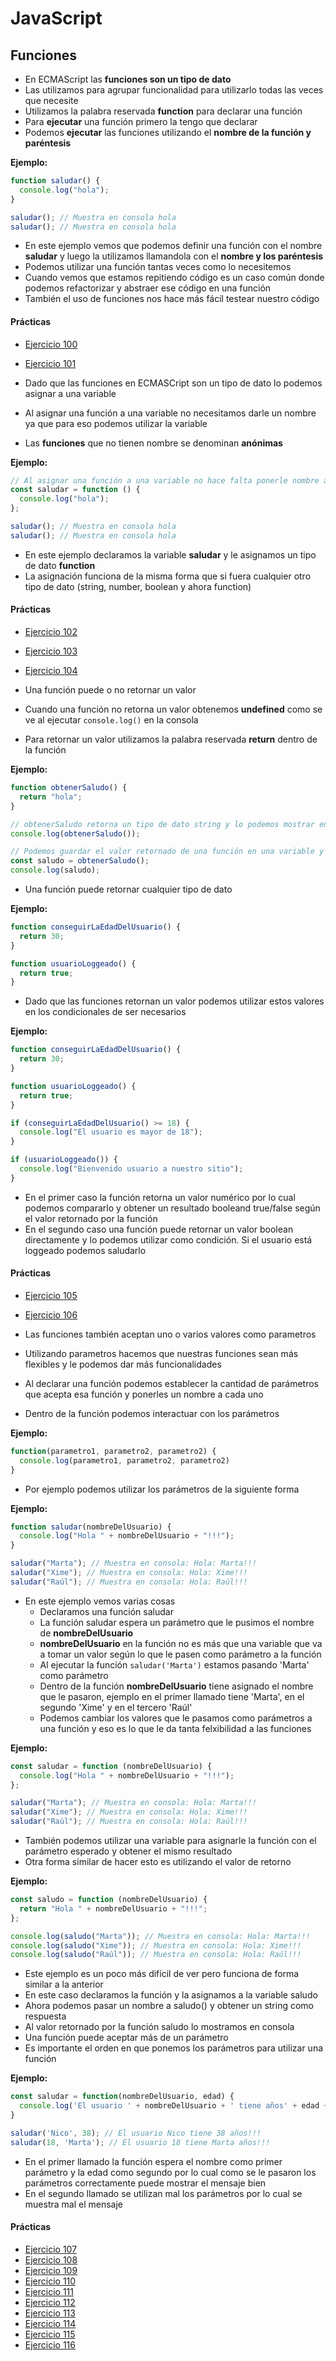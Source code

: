 # JavaScript

## Funciones

- En ECMAScript las **funciones son un tipo de dato**
- Las utilizamos para agrupar funcionalidad para utilizarlo todas las veces que necesite
- Utilizamos la palabra reservada **function** para declarar una función
- Para **ejecutar** una función primero la tengo que declarar
- Podemos **ejecutar** las funciones utilizando el **nombre de la función y paréntesis**

**Ejemplo:**

```js
function saludar() {
  console.log("hola");
}

saludar(); // Muestra en consola hola
saludar(); // Muestra en consola hola
```

- En este ejemplo vemos que podemos definir una función con el nombre **saludar** y luego la utilizamos llamandola con el **nombre y los paréntesis**
- Podemos utilizar una función tantas veces como lo necesitemos
- Cuando vemos que estamos repitiendo código es un caso común donde podemos refactorizar y abstraer ese código en una función
- También el uso de funciones nos hace más fácil testear nuestro código

#### Prácticas

- [Ejercicio 100](../ejercicios/consignas/js/ej100.md)
- [Ejercicio 101](../ejercicios/consignas/js/ej101.md)

- Dado que las funciones en ECMASCript son un tipo de dato lo podemos asignar a una variable
- Al asignar una función a una variable no necesitamos darle un nombre ya que para eso podemos utilizar la variable
- Las **funciones** que no tienen nombre se denominan **anónimas**

**Ejemplo:**

```js
// Al asignar una función a una variable no hace falta ponerle nombre a la función
const saludar = function () {
  console.log("hola");
};

saludar(); // Muestra en consola hola
saludar(); // Muestra en consola hola
```

- En este ejemplo declaramos la variable **saludar** y le asignamos un tipo de dato **function**
- La asignación funciona de la misma forma que si fuera cualquier otro tipo de dato (string, number, boolean y ahora function)

#### Prácticas

- [Ejercicio 102](../ejercicios/consignas/js/ej102.md)
- [Ejercicio 103](../ejercicios/consignas/js/ej103.md)
- [Ejercicio 104](../ejercicios/consignas/js/ej104.md)

- Una función puede o no retornar un valor
- Cuando una función no retorna un valor obtenemos **undefined** como se ve al ejecutar `console.log()` en la consola
- Para retornar un valor utilizamos la palabra reservada **return** dentro de la función

**Ejemplo:**

```js
function obtenerSaludo() {
  return "hola";
}

// obtenerSaludo retorna un tipo de dato string y lo podemos mostrar en console.log()
console.log(obtenerSaludo());

// Podemos guardar el valor retornado de una función en una variable y luego utilizarlo
const saludo = obtenerSaludo();
console.log(saludo);
```

- Una función puede retornar cualquier tipo de dato

**Ejemplo:**

```js
function conseguirLaEdadDelUsuario() {
  return 30;
}

function usuarioLoggeado() {
  return true;
}
```

- Dado que las funciones retornan un valor podemos utilizar estos valores en los condicionales de ser necesarios

**Ejemplo:**

```js
function conseguirLaEdadDelUsuario() {
  return 30;
}

function usuarioLoggeado() {
  return true;
}

if (conseguirLaEdadDelUsuario() >= 18) {
  console.log("El usuario es mayor de 18");
}

if (usuarioLoggeado()) {
  console.log("Bienvenido usuario a nuestro sitio");
}
```

- En el primer caso la función retorna un valor numérico por lo cual podemos compararlo y obtener un resultado booleand true/false según el valor retornado por la función
- En el segundo caso una función puede retornar un valor boolean directamente y lo podemos utilizar como condición. Si el usuario está loggeado podemos saludarlo

#### Prácticas

- [Ejercicio 105](../ejercicios/consignas/js/ej105.md)
- [Ejercicio 106](../ejercicios/consignas/js/ej106.md)

- Las funciones también aceptan uno o varios valores como parametros
- Utilizando parametros hacemos que nuestras funciones sean más flexibles y le podemos dar más funcionalidades
- Al declarar una función podemos establecer la cantidad de parámetros que acepta esa función y ponerles un nombre a cada uno
- Dentro de la función podemos interactuar con los parámetros

**Ejemplo:**

```js
function(parametro1, parametro2, parametro2) {
  console.log(parametro1, parametro2, parametro2)
}
```

- Por ejemplo podemos utilizar los parámetros de la siguiente forma

**Ejemplo:**

```js
function saludar(nombreDelUsuario) {
  console.log("Hola " + nombreDelUsuario + "!!!");
}

saludar("Marta"); // Muestra en consola: Hola: Marta!!!
saludar("Xime"); // Muestra en consola: Hola: Xime!!!
saludar("Raúl"); // Muestra en consola: Hola: Raúl!!!
```

- En este ejemplo vemos varias cosas
  - Declaramos una función saludar
  - La función saludar espera un parámetro que le pusimos el nombre de **nombreDelUsuario**
  - **nombreDelUsuario** en la función no es más que una variable que va a tomar un valor según lo que le pasen como parámetro a la función
  - Al ejecutar la función `saludar('Marta')` estamos pasando 'Marta' como parámetro
  - Dentro de la función **nombreDelUsuario** tiene asignado el nombre que le pasaron, ejemplo en el primer llamado tiene 'Marta', en el segundo 'Xime' y en el tercero 'Raúl'
  - Podemos cambiar los valores que le pasamos como parámetros a una función y eso es lo que le da tanta felxibilidad a las funciones

**Ejemplo:**

```js
const saludar = function (nombreDelUsuario) {
  console.log("Hola " + nombreDelUsuario + "!!!");
};

saludar("Marta"); // Muestra en consola: Hola: Marta!!!
saludar("Xime"); // Muestra en consola: Hola: Xime!!!
saludar("Raúl"); // Muestra en consola: Hola: Raúl!!!
```

- También podemos utilizar una variable para asignarle la función con el parámetro esperado y obtener el mismo resultado
- Otra forma similar de hacer esto es utilizando el valor de retorno

**Ejemplo:**

```js
const saludo = function (nombreDelUsuario) {
  return "Hola " + nombreDelUsuario + "!!!";
};

console.log(saludo("Marta")); // Muestra en consola: Hola: Marta!!!
console.log(saludo("Xime")); // Muestra en consola: Hola: Xime!!!
console.log(saludo("Raúl")); // Muestra en consola: Hola: Raúl!!!
```

- Este ejemplo es un poco más difícil de ver pero funciona de forma similar a la anterior
- En este caso declaramos la función y la asignamos a la variable saludo
- Ahora podemos pasar un nombre a saludo() y obtener un string como respuesta
- Al valor retornado por la función saludo lo mostramos en consola
- Una función puede aceptar más de un parámetro
- Es importante el orden en que ponemos los parámetros para utilizar una función

**Ejemplo:**

```js
const saludar = function(nombreDelUsuario, edad) {
  console.log('El usuario ' + nombreDelUsuario + ' tiene años' + edad + '!!!';
}

saludar('Nico', 38); // El usuario Nico tiene 38 años!!!
saludar(18, 'Marta'); // El usuario 18 tiene Marta años!!!
```

- En el primer llamado la función espera el nombre como primer parámetro y la edad como segundo por lo cual como se le pasaron los parámetros correctamente puede mostrar el mensaje bien
- En el segundo llamado se utilizan mal los parámetros por lo cual se muestra mal el mensaje

#### Prácticas

- [Ejercicio 107](../ejercicios/consignas/js/ej107.md)
- [Ejercicio 108](../ejercicios/consignas/js/ej108.md)
- [Ejercicio 109](../ejercicios/consignas/js/ej109.md)
- [Ejercicio 110](../ejercicios/consignas/js/ej110.md)
- [Ejercicio 111](../ejercicios/consignas/js/ej111.md)
- [Ejercicio 112](../ejercicios/consignas/js/ej112.md)
- [Ejercicio 113](../ejercicios/consignas/js/ej113.md)
- [Ejercicio 114](../ejercicios/consignas/js/ej114.md)
- [Ejercicio 115](../ejercicios/consignas/js/ej115.md)
- [Ejercicio 116](../ejercicios/consignas/js/ej116.md)
